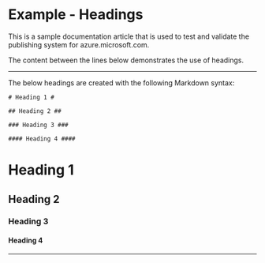 <properties pageTitle="Documentation Example - Headings" description="This is an example document" title="Documentation Example - Headings" services="" documentationCenter="" authors="jamescon, Bill Smith" metaKeywords="" solutions="" videoId="" scriptId="" />


# Example - Headings #
This is a sample documentation article that is used to test and validate the publishing system for azure.microsoft.com.  

The content between the lines below demonstrates the use of headings.

---

The below headings are created with the following Markdown syntax:  

````
# Heading 1 #

## Heading 2 ##

### Heading 3 ###

#### Heading 4 ####
````

# Heading 1 #

## Heading 2 ##

### Heading 3 ###

#### Heading 4 ####

---

